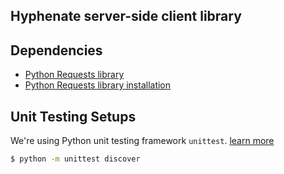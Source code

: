## Hyphenate server-side client library

## Dependencies
- [Python Requests library ](http://docs.python-requests.org/en/latest/)
- [Python Requests library installation](http://docs.python-requests.org/en/latest/user/install/)

## Unit Testing Setups

We're using Python unit testing framework `unittest`. [learn more](https://docs.python.org/2/library/unittest.html)

```bash
$ python -m unittest discover
```
